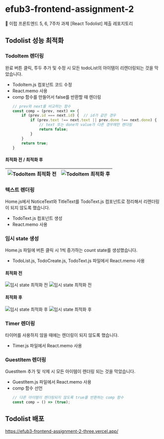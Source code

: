 # efub3-frontend-assignment-2
💛 이펍 프론트엔드 5, 6, 7주차 과제 [React Todolist] 제출 레포지토리

## Todolist 성능 최적화
### TodoItem 렌더링
완료 버튼 클릭, 투두 추가 및 수정 시 모든 todoList의 아이템이 리렌더링되는 것을 막았습니다.
* TodoItem.js 컴포넌트 코드 수정
* React.memo 사용
* comp 함수를 만들어서 false를 반환할 때 렌더링
    ```javascript
    // prev와 next를 비교하는 함수
    const comp = (prev, next) => {
        if (prev.id === next.id) {  // id가 같은 경우
            if (prev.text !== next.text || prev.done !== next.done) {
                // text 또는 done의 value가 다른 경우에만 렌더링
                return false;
            }
        }
        return true;
    }
    ```
#### 최적화 전 / 최적화 후
![TodoItem 최적화 전](https://github.com/teyeong/test/assets/100225783/bca30cc0-d7d0-4167-a221-18639a31ffa9) | ![TodoItem 최적화 후](https://github.com/teyeong/test/assets/100225783/c3c969f7-92cb-482a-a7ce-8db28c8afdd8)
---|---|
### 텍스트 렌더링
Home.js에서 NoticeText와 TitleText를 TodoText.js 컴포넌트로 정리해서 리렌더링이 되지 않도록 했습니다.
* TodoText.js 컴포넌트 생성
* React.memo 사용
### 임시 state 생성
Home.js 파일에 버튼 클릭 시 1씩 증가하는 count state를 생성했습니다.
* TodoList.js, TodoCreate.js, TodoText.js 파일에서 React.memo 사용

#### 최적화 전
![임시 state 최적화 전](https://github.com/teyeong/test/assets/100225783/c5bc5843-98eb-4b1a-9a8a-6bf7fbf5c65f)
![임시 state 최적화 전](https://github.com/EFUB/efub3-frontend-assignment-2/assets/100225783/20a2f296-7194-4584-bc13-a40798ac3727)
#### 최적화 후
![임시 state 최적화 후](https://github.com/teyeong/test/assets/100225783/e6eea52f-ead4-40db-8718-3b42fdedb6b9)
![임시 state 최적화 후](https://github.com/EFUB/efub3-frontend-assignment-2/assets/100225783/7d18f0c5-657b-4edb-8d9b-21cc6e7b4860)
### Timer 렌더링
타이머를 사용하지 않을 때에는 렌더링이 되지 않도록 했습니다.
* Timer.js 파일에서 React.memo 사용
### GuestItem 렌더링
GuestItem 추가 및 삭제 시 모든 아이템이 렌더링 되는 것을 막았습니다.
* GuestItem.js 파일에서 React.memo 사용
* comp 함수 선언
    ```javascript
    // 다른 아이템이 렌더링되지 않도록 true를 반환하는 comp 함수
    const comp = () => (true);
    ```
## Todolist 배포
<https://efub3-frontend-assignment-2-three.vercel.app/>